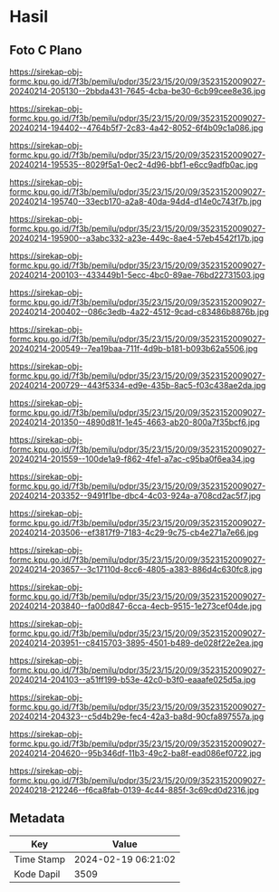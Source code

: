 # Hasil

## Foto C Plano

https://sirekap-obj-formc.kpu.go.id/7f3b/pemilu/pdpr/35/23/15/20/09/3523152009027-20240214-205130--2bbda431-7645-4cba-be30-6cb99cee8e36.jpg

https://sirekap-obj-formc.kpu.go.id/7f3b/pemilu/pdpr/35/23/15/20/09/3523152009027-20240214-194402--4764b5f7-2c83-4a42-8052-6f4b09c1a086.jpg

https://sirekap-obj-formc.kpu.go.id/7f3b/pemilu/pdpr/35/23/15/20/09/3523152009027-20240214-195535--8029f5a1-0ec2-4d96-bbf1-e6cc9adfb0ac.jpg

https://sirekap-obj-formc.kpu.go.id/7f3b/pemilu/pdpr/35/23/15/20/09/3523152009027-20240214-195740--33ecb170-a2a8-40da-94d4-d14e0c743f7b.jpg

https://sirekap-obj-formc.kpu.go.id/7f3b/pemilu/pdpr/35/23/15/20/09/3523152009027-20240214-195900--a3abc332-a23e-449c-8ae4-57eb4542f17b.jpg

https://sirekap-obj-formc.kpu.go.id/7f3b/pemilu/pdpr/35/23/15/20/09/3523152009027-20240214-200103--433449b1-5ecc-4bc0-89ae-76bd22731503.jpg

https://sirekap-obj-formc.kpu.go.id/7f3b/pemilu/pdpr/35/23/15/20/09/3523152009027-20240214-200402--086c3edb-4a22-4512-9cad-c83486b8876b.jpg

https://sirekap-obj-formc.kpu.go.id/7f3b/pemilu/pdpr/35/23/15/20/09/3523152009027-20240214-200549--7ea19baa-711f-4d9b-b181-b093b62a5506.jpg

https://sirekap-obj-formc.kpu.go.id/7f3b/pemilu/pdpr/35/23/15/20/09/3523152009027-20240214-200729--443f5334-ed9e-435b-8ac5-f03c438ae2da.jpg

https://sirekap-obj-formc.kpu.go.id/7f3b/pemilu/pdpr/35/23/15/20/09/3523152009027-20240214-201350--4890d81f-1e45-4663-ab20-800a7f35bcf6.jpg

https://sirekap-obj-formc.kpu.go.id/7f3b/pemilu/pdpr/35/23/15/20/09/3523152009027-20240214-201559--100de1a9-f862-4fe1-a7ac-c95ba0f6ea34.jpg

https://sirekap-obj-formc.kpu.go.id/7f3b/pemilu/pdpr/35/23/15/20/09/3523152009027-20240214-203352--9491f1be-dbc4-4c03-924a-a708cd2ac5f7.jpg

https://sirekap-obj-formc.kpu.go.id/7f3b/pemilu/pdpr/35/23/15/20/09/3523152009027-20240214-203506--ef3817f9-7183-4c29-9c75-cb4e271a7e66.jpg

https://sirekap-obj-formc.kpu.go.id/7f3b/pemilu/pdpr/35/23/15/20/09/3523152009027-20240214-203657--3c17110d-8cc6-4805-a383-886d4c630fc8.jpg

https://sirekap-obj-formc.kpu.go.id/7f3b/pemilu/pdpr/35/23/15/20/09/3523152009027-20240214-203840--fa00d847-6cca-4ecb-9515-1e273cef04de.jpg

https://sirekap-obj-formc.kpu.go.id/7f3b/pemilu/pdpr/35/23/15/20/09/3523152009027-20240214-203951--c8415703-3895-4501-b489-de028f22e2ea.jpg

https://sirekap-obj-formc.kpu.go.id/7f3b/pemilu/pdpr/35/23/15/20/09/3523152009027-20240214-204103--a51ff199-b53e-42c0-b3f0-eaaafe025d5a.jpg

https://sirekap-obj-formc.kpu.go.id/7f3b/pemilu/pdpr/35/23/15/20/09/3523152009027-20240214-204323--c5d4b29e-fec4-42a3-ba8d-90cfa897557a.jpg

https://sirekap-obj-formc.kpu.go.id/7f3b/pemilu/pdpr/35/23/15/20/09/3523152009027-20240214-204620--95b346df-11b3-49c2-ba8f-ead086ef0722.jpg

https://sirekap-obj-formc.kpu.go.id/7f3b/pemilu/pdpr/35/23/15/20/09/3523152009027-20240218-212246--f6ca8fab-0139-4c44-885f-3c69cd0d2316.jpg


## Metadata

| Key        | Value               |
| ---------- | ------------------- |
| Time Stamp | 2024-02-19 06:21:02 |
| Kode Dapil | 3509                |



